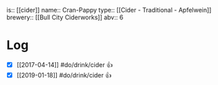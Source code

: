 is:: [[cider]]
name:: Cran-Pappy
type:: [[Cider - Traditional - Apfelwein]]
brewery:: [[Bull City Ciderworks]]
abv:: 6

# Log
- [x] [[2017-04-14]] #do/drink/cider 👍
- [x] [[2019-01-18]] #do/drink/cider 👍
